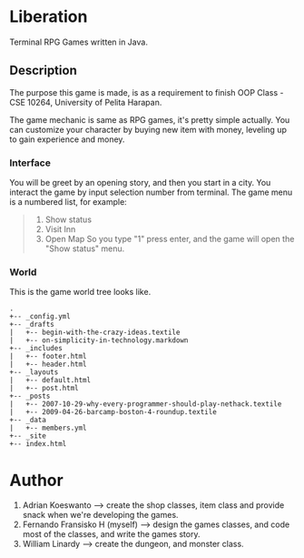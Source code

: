 # Liberation
Terminal RPG Games written in Java.

## Description
The purpose this game is made, is as a requirement to finish OOP Class - CSE 10264, University of Pelita Harapan.

The game mechanic is same as RPG games, it's pretty simple actually. You can customize your character by buying new item with money, leveling up to gain experience and money.

### Interface
You will be greet by an opening story, and then you start in a city. You interact the game by input selection number from terminal. The game menu is a numbered list, for example:
> 1. Show status
> 2. Visit Inn
> 3. Open Map
So you type "1" press enter, and the game will open the "Show status" menu.

### World
This is the game world tree looks like.
```
.
+-- _config.yml
+-- _drafts
|   +-- begin-with-the-crazy-ideas.textile
|   +-- on-simplicity-in-technology.markdown
+-- _includes
|   +-- footer.html
|   +-- header.html
+-- _layouts
|   +-- default.html
|   +-- post.html
+-- _posts
|   +-- 2007-10-29-why-every-programmer-should-play-nethack.textile
|   +-- 2009-04-26-barcamp-boston-4-roundup.textile
+-- _data
|   +-- members.yml
+-- _site
+-- index.html
```

# Author
1. Adrian Koeswanto --> create the shop classes, item class and provide snack when we're developing the games.
2. Fernando Fransisko H (myself) --> design the games classes, and code most of the classes, and write the games story.
3. William Linardy --> create the dungeon, and monster class.
